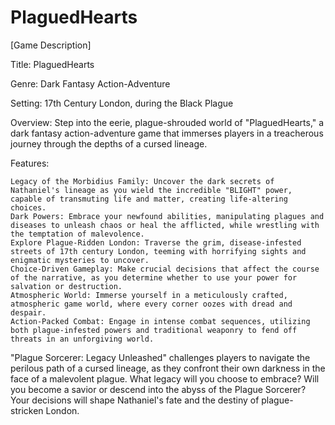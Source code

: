 # PlaguedHearts
[Game Description]

Title: PlaguedHearts

Genre: Dark Fantasy Action-Adventure

Setting: 17th Century London, during the Black Plague

Overview:
Step into the eerie, plague-shrouded world of "PlaguedHearts," a dark fantasy action-adventure game that immerses players in a treacherous journey through the depths of a cursed lineage.

Features:

    Legacy of the Morbidius Family: Uncover the dark secrets of Nathaniel's lineage as you wield the incredible "BLIGHT" power, capable of transmuting life and matter, creating life-altering choices.
    Dark Powers: Embrace your newfound abilities, manipulating plagues and diseases to unleash chaos or heal the afflicted, while wrestling with the temptation of malevolence.
    Explore Plague-Ridden London: Traverse the grim, disease-infested streets of 17th century London, teeming with horrifying sights and enigmatic mysteries to uncover.
    Choice-Driven Gameplay: Make crucial decisions that affect the course of the narrative, as you determine whether to use your power for salvation or destruction.
    Atmospheric World: Immerse yourself in a meticulously crafted, atmospheric game world, where every corner oozes with dread and despair.
    Action-Packed Combat: Engage in intense combat sequences, utilizing both plague-infested powers and traditional weaponry to fend off threats in an unforgiving world.

"Plague Sorcerer: Legacy Unleashed" challenges players to navigate the perilous path of a cursed lineage, as they confront their own darkness in the face of a malevolent plague. What legacy will you choose to embrace? Will you become a savior or descend into the abyss of the Plague Sorcerer? Your decisions will shape Nathaniel's fate and the destiny of plague-stricken London.
